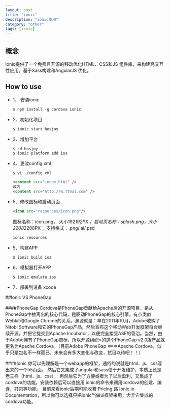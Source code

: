 ```yaml
---
layout: post
title: "ionic"
description: "ionic使用"
category: "other"
tags: [ionic]
---
```


## 概念
Ionic提供了一个免费且开源的移动优化HTML、CSS和JS 组件库，来构建高交互性应用。基于Sass构建和AngularJS 优化。

## How to use

- 1、 安装ionic

  ```shell
  $ npm install -g cordova ionic
  ```

- 2、初始化项目

  ```shell
  $ ionic start hosjoy
  ```

- 3、增加平台

  ```shell
  $ cd hosjoy
  $ ionic platform add ios
  ```

- 4、更改config.xml

  ```shell
  $ vi ./config.xml
  ```
  ```html
  <content src="index.html" />
  改为
  <content src="http://m.ttmai.com" />
  ```

- 5、修改图标和启动页面
  ```html
  <icon src="resources/icon.png"/>
  ```

  图标名称：icon.png， 大小192*192PX；
  启动页名称：splash.png，大小2208*2208PX；
  支持格式：.png/.ai/.psd

  ```shell
  ionic resources
  ```

- 5、构建APP

  ```shell
  $ ionic build ios
  ```

- 6、模拟器打开APP

  ```shell
  $ ionic emulate ios
  ```

- 7、部署到设备
  xcode

##Ionic VS PhoneGap

####PhoneGap
Cordova是PhoneGap贡献给Apache后的开源项目，是从PhoneGap中抽离出的核心代码，是驱动PhoneGap的核心引擎。有点类似Webkit和Google Chrome的关系。渊源就是：早在2011年10月，Adobe收购了Nitobi Software和它的PhoneGap产品，然后宣布这个移动Web开发框架将会继续开源，并把它提交到Apache Incubator，以便完全接受ASF的管治。当然，由于Adobe拥有了PhoneGap商标，所以开源组织>的这个PhoneGap v2.0版产品就更名为Apache Cordova。（目前Adobe PhoneGap <===>Apache Cordova，似乎只是包名不一样而已，未来会有多大变化与改变，拭目以待吧！！）

####Ionic
你可以先理解是一个webapp的框架，通俗的说就是html、js、css写出来的一个h5页面，
然后它又集成了angular和sass便于开发维护，本质上还是老三样（html、js、css），
再然后它为了方便或者为了以后盈利，又集成了cordova的功能，安装依赖后可以直接用
ionic的命令来调用cordova的创建、编译、打包等功能。
目前来看ionic后期可能收费:Pricing 路 Ionic.io Documentation，所以你可以选择只把ionic当做ui框架来用，舍弃它集成的cordova功能。
